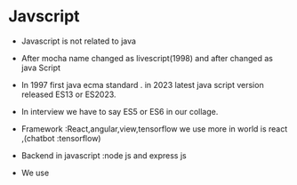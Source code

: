 # Javscript
* Javascript is not related to java    
* After mocha name changed as livescript(1998) and after changed as java Script    
* In 1997 first java ecma standard . in 2023 latest java script version released ES13 or ES2023.    
* In interview we have to say ES5 or ES6 in our collage.    
* Framework :React,angular,view,tensorflow   we use more in world is react   ,(chatbot :tensorflow)    
* Backend in javascript :node js and express js    
* We use <script> tag for java script compiler in this we write entire program.    
**Java Script is embedded in two ways:**    
        1.write a java script program in html inside the body using script tag.    
        2.external java script file, which must be saved as ".js".
  
    **console**: console object is used to display on webpage. various method error,table,group,info,log.
      ex:console.log()  //used to dispaly messages and values of the variables.

**write a java script program to dispaly message**:        
        EX:  console.log(welcome to my website)    Link:https://onecompiler.com/javascript/43b3mtvnp

**variables**: 
    1.**Let** :we use variable in any position in code.        
       EX:https://onecompiler.com/javascript/43b3k7eva        
    2.**var**: variable can declare after we use where we declared before        
        EX: https://onecompiler.com/javascript/43b3k7eva                
    3.**Cosnt**: it is fixed         

    * let and var are mutable and const is not mutable.
    
  Note:Interview->  *  some time we assign more than one value in the variable brackets then only last value is executed:(only last value is assigned)        
                         Example: https://onecompiler.com/javascript/43b3mx6vb        
                    * we dont have to give datatype in code 
**Data Types**
In java Script we have Data Type are :     
        1.Number:
        2.String    
            ex:https://onecompiler.com/javascript/43b3nj8kz
        3.null    
        4.NaN(not a number ) :it represent invalid numbers.        
            Ex:https://onecompiler.com/javascript/43b3nnpzs    
        5.boolean-->either true or false.    
               Ex: https://onecompiler.com/javascript/43b3ns5cy        
        7.typeof--> typeof function is used to find out datatype of the variable.        
            EX:https://onecompiler.com/javascript/43b3nfdgk

**Arithematic operators** 
    +,-,*,^,/.     
    Example: https://onecompiler.com/javascript/43b3nt2qs        
**Note**: we dont write values in left side with variables we assign values at right side.            
             Ex: https://onecompiler.com/javascript/43b3pk4um

**Comparison Operators**

== // equal to   
=== // strictly equal to    
!= // not equal to    
!== // strictly not equal to     
// greater than    
    EX: https://www.w3schools.com/js/js_comparisons.asp

**BIT WISE OPERATOR**

&     
|     
-  (COMPLEMENT)    
   >>  (LEFT SHIFT)
<< (RIGHT SHIFT)
        
program:https://onecompiler.com/javascript/43b3uqph5  
        **OR**        
        https://onecompiler.com/javascript/43b3vg3r3
                

**LOGICAL OPERATORS**
        &&(AND)        
        ||(OR)        
        !  
        EX:  https://onecompiler.com/javascript/43b3w448f

**Unary operator**

        ++        
        --        
        Terenary op  ->  ? : ->> shortcut of if statement           

write a java script program area of a rectangle?
          https://onecompiler.com/javascript/43b3wdek9
